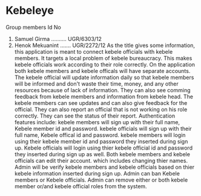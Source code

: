 # Kebeleye
Group members              Id No
1. Samuel Girma .......... UGR/6303/12
2. Henok Mekuanint ....... UGR/2272/12
As the title gives some information, this application is meant to connect kebele officials with kebele members. It targets a local problem of kebele bureaucracy. This makes kebele officials work according to their role correctly. On the application both kebele members and kebele officals will have separate accounts. The kebele official will update information daily so that kebele members will be informed and don't waste their time, money, and any other resources because of lack of information. They can also see comming feedback from kebele members and information from kebele head. The kebele members can see updates and can also give feedback for the official. They can also report an official that is not working on his role correctly. They can see the status of their report.
Authentication features include:
kebele members will sign up with their full name, Kebele member id and password. kebele officials will sign up with their full name, Kebele offical id and password.
kebele members will login using their kebele member id and password they inserted during sign up. Kebele officials will login using thier kebele official id and password they inserted during sign up as well.
Both kebele members and kebele officials can edit their account. which includes changing thier names.
Admin will be verify kebele members and kebele officials based on thier kebele information inserted during sign up.
Admin can ban Kebele members or Kebele officials.
Admin can remove either or both kebele member or/and kebele official roles from the system.
